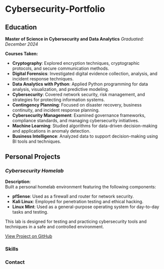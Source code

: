 # Cybersecurity-Portfolio

## Education

**Master of Science in Cybersecurity and Data Analytics**
*Graduated: December 2024*

**Courses Taken:** 
- **Cryptography**: Explored encryption techniques, cryptographic protocols, and secure communication methods.  
- **Digital Forensics**: Investigated digital evidence collection, analysis, and incident response techniques.  
- **Data Analytics with Python**: Applied Python programming for data analysis, visualization, and predictive modeling.  
- **Cybersecurity**: Covered network security, risk management, and strategies for protecting information systems.  
- **Contingency Planning**: Focused on disaster recovery, business continuity, and incident response planning.  
- **Cybersecurity Management**: Examined governance frameworks, compliance standards, and managing cybersecurity initiatives.  
- **Machine Learning**: Studied algorithms for data-driven decision-making and applications in anomaly detection.  
- **Business Intelligence**: Analyzed data to support decision-making using BI tools and techniques.

## Personal Projects

### *Cybersecurity Homelab*

**Description**:  
Built a personal homelab environment featuring the following components:
- **pfSense**: Used as a firewall and router for network security.
- **Kali Linux**: Employed for penetration testing and ethical hacking.
- **Linux Mint**: Used as a general-purpose operating system for day-to-day tasks and testing.

This lab is designed for testing and practicing cybersecurity tools and techniques in a safe and controlled environment.

[View Project on GitHub](#)



### Skills

### Contact
 

